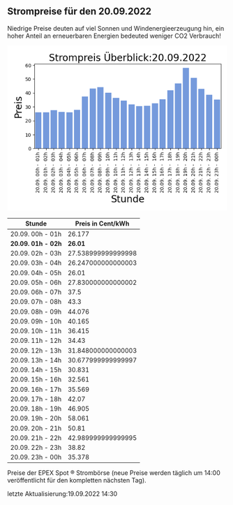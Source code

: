 
## Strompreise für den 20.09.2022

Niedrige Preise deuten auf viel Sonnen und Windenergieerzeugung hin, ein hoher Anteil an erneuerbaren Energien bedeuted weniger CO2 Verbrauch!

![Strompreis übersicht](imgs/strompreis_uebersicht.png)

| Stunde | Preis in Cent/kWh |
|---|---|
| 20.09. 00h -  01h | 26.177 | 
| **20.09. 01h -  02h** | **26.01** | 
| 20.09. 02h -  03h | 27.538999999999998 | 
| 20.09. 03h -  04h | 26.247000000000003 | 
| 20.09. 04h -  05h | 26.01 | 
| 20.09. 05h -  06h | 27.830000000000002 | 
| 20.09. 06h -  07h | 37.5 | 
| 20.09. 07h -  08h | 43.3 | 
| 20.09. 08h -  09h | 44.076 | 
| 20.09. 09h -  10h | 40.165 | 
| 20.09. 10h -  11h | 36.415 | 
| 20.09. 11h -  12h | 34.43 | 
| 20.09. 12h -  13h | 31.848000000000003 | 
| 20.09. 13h -  14h | 30.677999999999997 | 
| 20.09. 14h -  15h | 30.831 | 
| 20.09. 15h -  16h | 32.561 | 
| 20.09. 16h -  17h | 35.569 | 
| 20.09. 17h -  18h | 42.07 | 
| 20.09. 18h -  19h | 46.905 | 
| 20.09. 19h -  20h | 58.061 | 
| 20.09. 20h -  21h | 50.81 | 
| 20.09. 21h -  22h | 42.989999999999995 | 
| 20.09. 22h -  23h | 38.82 | 
| 20.09. 23h -  00h | 35.378 | 

Preise der EPEX Spot ® Strombörse (neue Preise werden täglich um 14:00 veröffentlicht für den kompletten nächsten Tag).

letzte Aktualisierung:19.09.2022 14:30